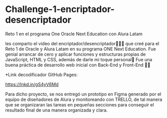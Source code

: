 # Challenge-1-encriptador-desencriptador
Reto 1 en el programa One Oracle Next Education con Alura Latam

les comparto el video del encriptador/desencriptador👩🏻‍💻 que creé para el Reto 1 de Oracle y Alura Latam en su programa ONE Next Education. Fue genial arrancar de cero y aplicar funciones y estructuras propias de JavaScript, HTML y CSS, además de darle mi toque personal🎯 Fue una buena práctica de desarrollo web inicial con Back-End y Front-End 🙌🏽

 *Link decodificador GitHub Pages:

https://lnkd.in/gS4yV6Md

Para dicho proyecto, se nos entregó un prototipo en Figma generado por el equipo de diseñadores de Alura y monitoreando con TRELLO, de tal manera que se organizaran las tareas en pequeñas secciones para conseguir el resultado final de una manera organizada y clara.
